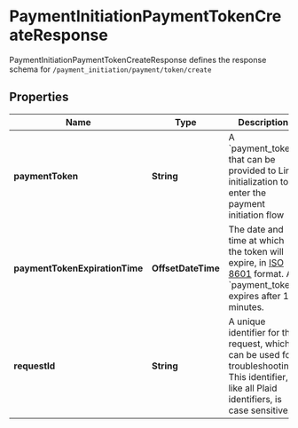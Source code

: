 

# PaymentInitiationPaymentTokenCreateResponse

PaymentInitiationPaymentTokenCreateResponse defines the response schema for `/payment_initiation/payment/token/create`

## Properties

| Name | Type | Description | Notes |
|------------ | ------------- | ------------- | -------------|
|**paymentToken** | **String** | A &#x60;payment_token&#x60; that can be provided to Link initialization to enter the payment initiation flow |  |
|**paymentTokenExpirationTime** | **OffsetDateTime** | The date and time at which the token will expire, in [ISO 8601](https://wikipedia.org/wiki/ISO_8601) format. A &#x60;payment_token&#x60; expires after 15 minutes. |  |
|**requestId** | **String** | A unique identifier for the request, which can be used for troubleshooting. This identifier, like all Plaid identifiers, is case sensitive. |  |



